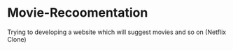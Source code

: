 # Movie-Recoomentation
Trying to developing a website which will suggest movies and so on (Netflix Clone)
